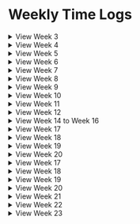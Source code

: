 # Weekly Time Logs

<details>
<summary>View Week 3</summary>

| Start Date | End Date |
|------------|----------|
| 03/10/22 | 09/10/22 |


##### Tuesday (04/10/22)

- First Meeting with supervisor <30 minutes>

##### Wensday (05/10/22)

- Create Gitlab repositoru <30 minutes>

##### Thursday (06/10/22)

- Create detailed wiki page <3 hours>
- Create Issue Management System <30 minutes>

##### Friday (07/10/22)

- Read INRT by Dr. McDonald <1 hour>

##### Saturday (08/10/22)

- 

| No. of Tasks completed | Total Time Spent |
|------------------------|------------------|
| 5 | 5h 30 m |

</details>

<details>
<summary>View Week 4</summary>

| Start Date | End Date |
|------------|----------|
| 10/10/22 | 16/10/22 |


##### Monday (10/10/22)

- Read and made notes on Policy-Aware for top-k rankings < 3h, 30min >
- Weekly report < 30 min>

##### Tuesday (11/10/22)

- Weekly meeting <30 min>
- Worked on the PyTerrier tutorial <30 min>

##### Friday (14/10/22)

- Worked on the PyTerrier tutorial along with documentation on CoLab <3 hours>

##### Saturday (15/10/22)

- Completed PyTerrier turorial along with documentation on CoLab <2 hours>
- Read and took notes on Research Papers <3 hours>

##### Sunday (16/10/22)

- Read paper <1 hour>

| No. of Tasks completed | Total Time Spent |
|------------------------|------------------|
| 8 | 14 |

</details>

<details>
<summary>View Week 5</summary>

| Start Date | End Date |
|------------|----------|
| 17/10/22 | 23/10/22 |


##### Monday (17/10/22)

- Formulated a LTR diagram and wrote a report <1 hour>

##### Tuesday (18/10/22)

- Meeting with supervisor < 30 min>

##### Sunday (23/10/22)

- Worked on the 4 tasks talked in the weekly meeting <3h 30m>

| No. of Tasks completed | Total Time Spent |
|------------------------|------------------|
| 3 | 5 h |

</details>

<details>
<summary>View Week 6</summary>

| Start Date | End Date |
|------------|----------|
| 24/10/22 | 30/10/22 |


##### Monday (24/10/22)

- Worked on looking on the datasets and researching them < 3h >

##### Wednesday ( 26/10/22)

- Extracting metadata and information from datasets < 2h >

| No. of Tasks completed | Total Time Spent |
|------------------------|------------------|
| 2 | 5h |

</details>

<details>
<summary>View Week 7</summary>

| Start Date | End Date |
|------------|----------|
| 31/10/22 | 6/11/22 |


##### Monday (31/10/22)

- Strated working on creating my own set of functions by planning and gathering requirments for such fucntions < 1h >

##### Wedensday (2/11/22)

- Created a prototype function of creating custom features from a dataset < 3h >

| No. of Tasks completed | Total Time Spent |
|------------------------|------------------|
| 2 | 5h |

</details>

<details>
<summary>View Week 8</summary>

| Start Date | End Date |
|------------|----------|
| 7/11/22 | 13/11/22 |


##### Monday (7/11/22)

- Created a custom function to add custom features into the ranking feature list < 4h, 30 min >

##### Friday (11/11/12)

- Refactured my set functions to into a more efficient set of algorithms < 2h >

| No. of Tasks completed | Total Time Spent |
|------------------------|------------------|
| 2 | 6h, 30min |

</details>

<details>
<summary>View Week 9</summary>

| Start Date | End Date |
|------------|----------|
| 14/11/22 | 20/11/22 |


##### Monday (14/11/22)

- N/A

| No. of Tasks completed | Total Time Spent |
|------------------------|------------------|
| 0 | 0 |

</details>

<details>
<summary>View Week 10</summary>

| Start Date | End Date |
|------------|----------|
| 21/11/22 | 27/11/22 |


##### Wednesday (23/11/22)

- Used my custome features into a LTR model to see, if there any implications when training the model < 2h >

| No. of Tasks completed | Total Time Spent |
|------------------------|------------------|
| 1 | 2h |

</details>

<details>
<summary>View Week 11</summary>

| Start Date | End Date |
|------------|----------|
| 28/11/22 | 04/12/22 |


##### Wednesday (30/11/22)

- Worked on setting up PyTerrier into a linux Virtual Machine < 3h >

##### Friday ( 02/12/22)

- Researched the Trec-Fair datasets for the metadata and the fairness features < 2h >

| No. of Tasks completed | Total Time Spent |
|------------------------|------------------|
| 2 | 5h |

</details>

<details>
<summary>View Week 12</summary>

| Start Date | End Date |
|------------|----------|
| 12/12/23 | 16/12/23 |


##### Tuesday (13/12/23)

- Worked on developing first fairness strategy <3h>

##### Wednesday (14/12/23)

- Worked on developing first metric fairness <2h>

##### Thursday (15/12/23)

- Created the end of semester report < 3h>

| No. of Tasks completed | Total Time Spent |
|------------------------|------------------|
| 3 | 8h |

</details>





<details>
<summary>View Week 14 to Week 16</summary>

| Start Date | End Date |
|------------|----------|
| 16/12/22 | 6/1/23 |

- Progressed with the gathering of information for the writing of the dissertation < 2h >
- Worked on importing the dataset (Trec-Fair-2022) <12h> 

| No. of Tasks completed | Total Time Spent |
|------------------------|------------------|
| 1 | 14h |

</details>






<details>
<summary>View Week 17</summary>

| Start Date | End Date |
|------------|----------|
| 9/1/23 | 14/1/23 |

- Worked on forming the structure of the dissertation paper <1h>
- Worked on importing the dataset <2h>

| No. of Tasks completed | Total Time Spent |
|------------------------|------------------|
| 2  | 3h |

</details>

<details>
<summary>View Week 18</summary>

| Start Date | End Date |
|------------|----------|
| 15/1/23 | 22/1/23 |

- worked with professors to resolve error with the dataset < 3h >
- completed importing the dataset and indexing it < 4h >
- experimented with the dataset and LTR <1h>
- Completed the introduction section of the dissertation <2h>

| No. of Tasks completed | Total Time Spent |
|------------------------|------------------|
| 4 | 10h |

</details>

<details>
<summary>View Week 19</summary>

| Start Date | End Date |
|------------|----------|
| 23/1/23 | 29/1/23 |


##### Tuesday (24/1/23)

- Experinmented with dataset in splitting to various sections <3h>

##### Wednesday (25/1/23)
- Researched dataset features and planned on features to be used <4h>




| No. of Tasks completed | Total Time Spent |
|------------------------|------------------|
| 2 | 7h |

</details>

<details>
<summary>View Week 20</summary>

| Start Date | End Date |
|------------|----------|
| 30/1/23 | 5/2/23 |


##### Monday (30/1/23)

- Cleaned the dataset into features categories <6h>

##### Tuesday (31/1/23)
- Continue Cleaning the dataset into categories <4h>

| No. of Tasks completed | Total Time Spent |
|------------------------|------------------|
| 1 | 10h |

</details>

<details>
<summary>View Week 17</summary>

| Start Date | End Date |
|------------|----------|
| 6/2/23 | 12/2/23 |


##### Monday (6/2/23)
-  Implement the 4 LTR models and get their respective features <9h>

##### Tuesday (7/2/23)
- Performa Analysis on the trained baseline models <3h>

| No. of Tasks completed | Total Time Spent |
|------------------------|------------------|
|  2 | 12h |

</details>

<details>
<summary>View Week 18</summary>

| Start Date | End Date |
|------------|----------|
| 13/2/23 | 19/2/23 |


##### Monday (13/2/23)
- Calculated the fairness fatures for the first variation algorithm and implemented them to create the first LTR model <5h>

##### Tuesday (14/2/23)
- Continued the task from Monday (13/2/23) <4h>

| No. of Tasks completed | Total Time Spent |
|------------------------|------------------|
| 1 | 9h |

</details>

<details>
<summary>View Week 19</summary>

| Start Date | End Date |
|------------|----------|
| 20/2/23 | 26/2/23 |


##### Monday (20//223) to Sunday 26/2/23
- Implemented the LTR for 3 more variations <8h>
- Total training time <24h>

| No. of Tasks completed | Total Time Spent |
|------------------------|------------------|
| 3 | 32h |

</details>

<details>
<summary>View Week 20</summary>

| Start Date | End Date |
|------------|----------|
| 27/2/23 | 5/3/23 |


##### Monday (27/2/23) to Thursday(2/3/23)
- Re-train the LTR models due to errors in the data cleansing process <24h>
- Perform Analysis on all of the 4 variations <12h>

| No. of Tasks completed | Total Time Spent |
|------------------------|------------------|
| 2 | 36h |

</details>

<details>
<summary>View Week 21</summary>

| Start Date | End Date |
|------------|----------|
| 6/3/23 | 14/3/23 |


##### Monday (6/3/23)
- Retrained models to incorporate corrected features <8h>

##### Tuesday (7/3/23)
- Implement skewness metric <7h>

| No. of Tasks completed | Total Time Spent |
|------------------------|------------------|
| 2 | 15h |

</details>

<details>
<summary>View Week 22</summary>

| Start Date | End Date |
|------------|----------|
| 15/3/23 | 21/3/23 |


- Write dissertation  <50h>

| No. of Tasks completed | Total Time Spent |
|------------------------|------------------|
| 1 | 50h  |

</details>

<details>
<summary>View Week 23</summary>

| Start Date | End Date |
|------------|----------|
| 22/3/23 | 24/3/23 |


- Write Dissertation <60h>

| No. of Tasks completed | Total Time Spent |
|------------------------|------------------|
| 1 | 60h |

</details>


